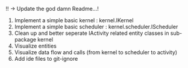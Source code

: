 
!! -> Update the god damn Readme...!
1. Implement a simple basic kernel : kernel.IKernel
2. Implement a simple basic scheduler : kernel.scheduler.IScheduler
3. Clean up and better seperate IActivity related entity classes in sub-package kernel
4. Visualize entities
5. Visualize data flow and calls (from kernel to scheduler to activity)
6. Add ide files to git-ignore
